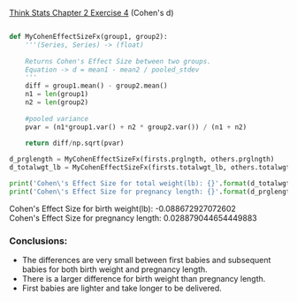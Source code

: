 [Think Stats Chapter 2 Exercise 4](http://greenteapress.com/thinkstats2/html/thinkstats2003.html#toc24) (Cohen's d)

```python

def MyCohenEffectSizeFx(group1, group2):
    '''(Series, Series) -> (float)
    
    Returns Cohen's Effect Size between two groups.
    Equation -> d = mean1 - mean2 / pooled_stdev
    '''
    diff = group1.mean() - group2.mean()
    n1 = len(group1)
    n2 = len(group2)
    
    #pooled variance
    pvar = (n1*group1.var() + n2 * group2.var()) / (n1 + n2)
    
    return diff/np.sqrt(pvar)

d_prglength = MyCohenEffectSizeFx(firsts.prglngth, others.prglngth)
d_totalwgt_lb = MyCohenEffectSizeFx(firsts.totalwgt_lb, others.totalwgt_lb)

print('Cohen\'s Effect Size for total weight(lb): {}'.format(d_totalwgt_lb))
print('Cohen\'s Effect Size for pregnancy length: {}'.format(d_prglength))

```
Cohen's Effect Size for birth weight(lb): -0.088672927072602   
Cohen's Effect Size for pregnancy length: 0.028879044654449883   

### Conclusions:

* The differences are very small between first babies and subsequent babies for both birth weight and pregnancy length.
* There is a larger difference for birth weight than pregnancy length.  
* First babies are lighter and take longer to be delivered.
